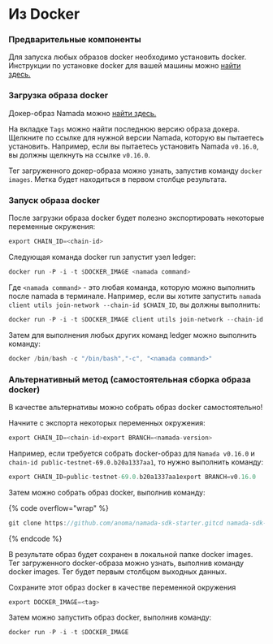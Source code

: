 # Из Docker

### Предварительные компоненты

Для запуска любых образов docker необходимо установить docker. Инструкции по установке docker для вашей машины можно [найти здесь.](https://docs.docker.com/get-docker/)

### Загрузка образа docker

Докер-образ Namada можно [найти здесь.](https://github.com/anoma/namada/pkgs/container/namada)

На вкладке `Tags` можно найти последнюю версию образа докера. Щелкните по ссылке для нужной версии Namada, которую вы пытаетесь установить. Например, если вы пытаетесь установить Namada `v0.16.0`, вы должны щелкнуть на ссылке `v0.16.0`.

Тег загруженного докер-образа можно узнать, запустив команду `docker images`. Метка будет находиться в первом столбце результата.

### Запуск образа docker

После загрузки образа docker будет полезно экспортировать некоторые переменные окружения:

```rust
export CHAIN_ID=<chain-id>
```

Следующая команда docker run запустит узел ledger:

```rust
docker run -P -i -t $DOCKER_IMAGE <namada command>
```

Где `<namada command>` - это любая команда, которую можно выполнить после namada в терминале. Например, если вы хотите запустить `namada client utils join-network --chain-id $CHAIN_ID`, вы должны выполнить:

```rust
docker run -P -i -t $DOCKER_IMAGE client utils join-network --chain-id $CHAIN_ID
```

Затем для выполнения любых других команд ledger можно выполнить команду:

```rust
docker /bin/bash -c "/bin/bash","-c", "<namada command>"
```

### Альтернативный метод (самостоятельная сборка образа docker)

В качестве альтернативы можно собрать образ docker самостоятельно!

Начните с экспорта некоторых переменных окружения:

```rust
export CHAIN_ID=<chain-id>export BRANCH=<namada-version>
```

Например, если требуется собрать docker-образ для `Namada v0.16.0` и `chain-id public-testnet-69.0.b20a1337aa1`, то нужно выполнить команду:

```rust
export CHAIN_ID=public-testnet-69.0.b20a1337aa1export BRANCH=v0.16.0
```

Затем можно собрать образ docker, выполнив команду:

{% code overflow="wrap" %}
```rust
git clone https://github.com/anoma/namada-sdk-starter.gitcd namada-sdk-starter/docker/namada-with-chain/docker build --build-arg BRANCH=$BRANCH --build-arg CHAIN_ID=$CHAIN_ID -t namada_testnet_image .
```
{% endcode %}

В результате образ будет сохранен в локальной папке docker images. Тег загруженного docker-образа можно узнать, выполнив команду docker images. Тег будет первым столбцом выходных данных.

Сохраните этот образ docker в качестве переменной окружения

```rust
export DOCKER_IMAGE=<tag>
```

Затем можно запустить образ docker, выполнив команду:

```rust
docker run -P -i -t $DOCKER_IMAGE
```

